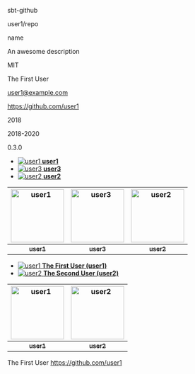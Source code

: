 sbt-github

user1/repo

name

An awesome description

MIT

The First User

user1@example.com

https://github.com/user1

2018

2018-2020

0.3.0

- [![user1](http://example.com/user1.png&s=20) **user1**](https://github.com/user1)
- [![user3](http://example.com/user3.png&s=20) **user3**](https://github.com/user3)
- [![user2](http://example.com/user2.png&s=20) **user2**](https://github.com/user2)

| <a href="https://github.com/user1"><img alt="user1" src="http://example.com/user1.png&s=120" width="120px" /></a> | <a href="https://github.com/user3"><img alt="user3" src="http://example.com/user3.png&s=120" width="120px" /></a> | <a href="https://github.com/user2"><img alt="user2" src="http://example.com/user2.png&s=120" width="120px" /></a> |
| :--: | :--: | :--: |
| <a href="https://github.com/user1"><sub><b>user1</b></sub></a> | <a href="https://github.com/user3"><sub><b>user3</b></sub></a> | <a href="https://github.com/user2"><sub><b>user2</b></sub></a> |

- [![user1](http://example.com/user1.png&s=20) **The First User (user1)**](https://github.com/user1)
- [![user2](http://example.com/user2.png&s=20) **The Second User (user2)**](https://github.com/user2)

| <a href="https://github.com/user1"><img alt="user1" src="http://example.com/user1.png&s=120" width="120px" /></a> | <a href="https://github.com/user2"><img alt="user2" src="http://example.com/user2.png&s=120" width="120px" /></a> |
| :--: | :--: |
| <a href="https://github.com/user1"><sub><b>user1</b></sub></a> | <a href="https://github.com/user2"><sub><b>user2</b></sub></a> |

The First User <https://github.com/user1>